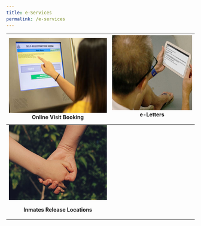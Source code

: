 ```yaml
---
title: e-Services
permalink: /e-services
---
```

|[<img src="images/quicklinks-visit.jpg" alt="" style="width:300px;height:200px;">](https://www.ipris.sps.gov.sg/sps-vms3-web/)**Online Visit Booking** | [<img src="images/quicklinks4_eletters.jpg" alt="" style="width:300px;height:200px;">](https://eservice.sps.gov.sg/eletters/#/landing)**e-Letters**<p></p>| 
| -------- | -------- | 
|[<img src="images/quicklinks-directrelease.jpg" alt="" style="width:300px;height:200px;">](https://www.sps.gov.sg/connect-us/other-matters/inmates-release-locations)  <p style="text-align:center;">**Inmates Release Locations**</p>   |      |